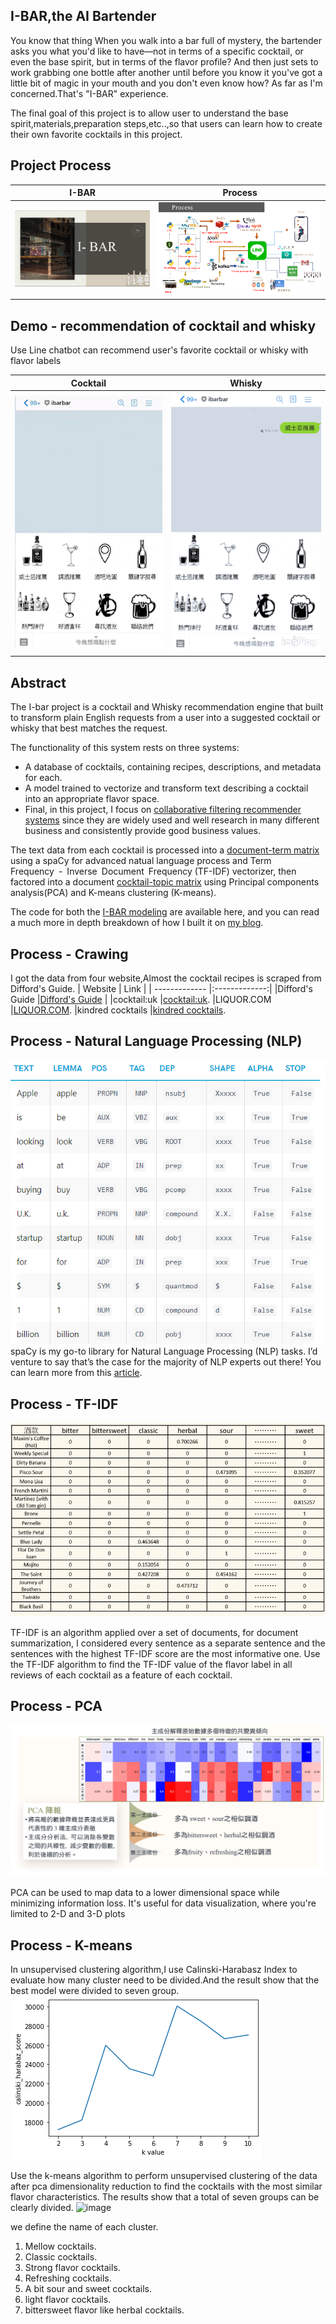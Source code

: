 ## I-BAR,the AI Bartender

You know that thing  When you walk into a bar full of mystery, the bartender asks you what you'd like to have—not in terms of a specific cocktail, or even the base spirit, but in terms of the flavor profile? And then just sets to work grabbing one bottle after another until before you know it you've got a little bit of magic in your mouth and you don't even know how? As far as I'm concerned.That's "I-BAR" experience.

The final goal of this project is to allow user to understand the base spirit,materials,preparation steps,etc..,so that users can learn how to create their own favorite cocktails in this project.


## Project  Process

| I-BAR         |    Process    |
| ------------- |:-------------:|
|![image](https://github.com/Han-lai/I-BAR/blob/master/01%20demo%E5%9C%96%E6%AA%94/I-BAR.png?raw=true)  |![image](https://github.com/Han-lai/I-BAR/blob/master/01%20demo%E5%9C%96%E6%AA%94/process.png?raw=true) |
## Demo - recommendation of cocktail and whisky
 Use Line chatbot can recommend user's favorite cocktail or whisky with flavor labels 

| Cocktail      | Whisky        |
| ------------- |:-------------:|
|![image](https://github.com/Han-lai/I-BAR/blob/master/01%20demo%E5%9C%96%E6%AA%94/cocktail_demo.gif?raw=true)      |![image](https://github.com/Han-lai/I-BAR/blob/master/01%20demo%E5%9C%96%E6%AA%94/whisky.gif?raw=true)   |


## Abstract

The I-bar project is a cocktail and Whisky recommendation engine that built to transform plain English requests from a user into a suggested cocktail or whisky that best matches the request.

The functionality of this system rests on three systems:
* A database of cocktails, containing recipes, descriptions, and metadata for each.
* A model trained to vectorize and transform text describing a cocktail into an appropriate flavor space.
* Final, in this project, I focus on [collaborative filtering recommender systems](https://github.com/Han-lai/WhiskyRecommendationSystem
) since they are widely used and well research in many different business and consistently provide good business values. 

The text data from each cocktail is processed into a [document-term matrix](https://github.com/Han-lai/I-BAR/blob/master/TFIDF/TF-IDF_cocktail.py) using a spaCy for advanced natual language process and Term Frequency - Inverse Document Frequency (TF-IDF) vectorizer, then factored into a document [cocktail-topic matrix](https://github.com/Han-lai/I-BAR/blob/master/kmeans/pca_kmeans_model.py) using Principal components analysis(PCA) and K-means clustering (K-means). 

The code for both the [I-BAR modeling](https://github.com/Han-lai/I-BAR/blob/master/kmeans/pca_kmeans_model.py) are available here, and you can read a much more in depth breakdown of how I built it on [my blog](https://hanjobs-com.webnode.tw/).


## Process - Crawing
I got the data from four website,Almost the cocktail recipes is scraped from Difford's Guide.
| Website          | Link       |
| -------------    |:-------------:|
|Difford's Guide   |[Difford's Guide](https://www.diffordsguide.com/)  |
|cocktail:uk       |[cocktail:uk](https://www.cocktail.uk.com/).
|LIQUOR.COM        |[LIQUOR.COM](https://www.liquor.com/).
|kindred cocktails |[kindred cocktails](https://kindredcocktails.com/).

## Process - Natural Language Processing (NLP)
![image](https://github.com/Han-lai/I-BAR/blob/master/01%20demo%E5%9C%96%E6%AA%94/spacy.PNG?raw=true) 
spaCy is my go-to library for Natural Language Processing (NLP) tasks. I’d venture to say that’s the case for the majority of NLP experts out there! You can learn more from this [article](https://hanjobs-com.webnode.tw/l/spacy/).


## Process - TF-IDF
![image](https://github.com/Han-lai/I-BAR/blob/master/01%20demo%E5%9C%96%E6%AA%94/TF-IDF.png?raw=true) 


TF-IDF is an algorithm applied over a set of documents, for document summarization, I considered every sentence as a separate sentence and the sentences with the highest TF-IDF score are the most informative one.
Use the TF-IDF algorithm to find the TF-IDF value of the flavor label in all reviews of each cocktail as a feature of each cocktail.


## Process - PCA
![image](https://github.com/Han-lai/I-BAR/blob/master/01%20demo%E5%9C%96%E6%AA%94/pca.png?raw=true) 

PCA can be used to map data to a lower dimensional space while minimizing information loss. It's useful for data visualization, where you're limited to 2-D and 3-D plots

## Process - K-means
In unsupervised clustering algorithm,I use Calinski-Harabasz Index to evaluate how many cluster need to be divided.And the result show that the best model were  divided to seven group.
![image](https://github.com/Han-lai/I-BAR/blob/master/01%20demo%E5%9C%96%E6%AA%94/Calinski-Harabasz%20Index.png?raw=true)

Use the k-means algorithm to perform unsupervised clustering of the data after pca dimensionality reduction to find the cocktails with the most similar flavor characteristics. The results show that a total of seven groups can be clearly divided.
![image](https://github.com/Han-lai/I-BAR/blob/master/01%20demo%E5%9C%96%E6%AA%94/KMEANS%20-GIF.gif?raw=true)


we define the name of each cluster.
1. Mellow cocktails.
2. Classic cocktails.
3. Strong flavor cocktails.
4. Refreshing cocktails.
5. A bit sour and sweet cocktails.
6. light flavor cocktails.
7. bittersweet flavor like herbal cocktails.







